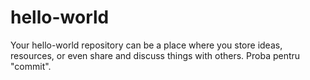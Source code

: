 # hello-world
Your hello-world repository can be a place where you store ideas, resources, or even share and discuss things with others.
Proba pentru "commit".
